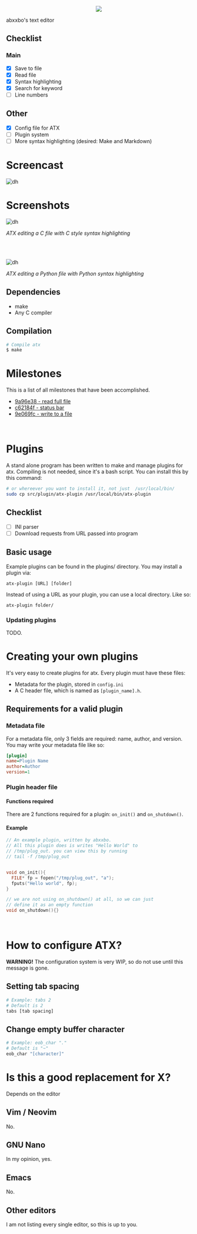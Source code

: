 <p align="center"><img src="https://media.discordapp.net/attachments/905219914774741002/947699828526317588/d.png"/></p>
abxxbo's text editor

## Checklist

### Main
- [X] Save to file
- [X] Read file
- [X] Syntax highlighting
- [X] Search for keyword
- [ ] Line numbers

## Other
- [X] Config file for ATX
- [ ] Plugin system
- [ ] More syntax highlighting (desired: Make and Markdown)

# Screencast
![dh](img/screencast.gif)

# Screenshots
![dh](img/c-styl.png)
<p><em>ATX editing a C file with C style syntax highlighting</em></p>
<br>
<br>

![dh](img/py-styl.png)
<p><em>ATX editing a Python file with Python syntax highlighting</em></p>

## Dependencies
- make
- Any C compiler

## Compilation
```sh
# Compile atx
$ make
```

# Milestones
This is a list of all milestones that have been accomplished.

- [9a96e38 - read full file](https://github.com/abxxbo/atx/commit/9a96e38c33c19fe38f69ea7c1d6b289886c643c4)
- [c62184f - status bar](https://github.com/abxxbo/atx/commit/c62184f978dc3566cfc4189cb7242492905c3a3d)
- [9e069fc - write to a file](https://github.com/abxxbo/atx/commit/9e069fc73c8675074e67a6a5cc70267778939dca)

<br>

# Plugins

A stand alone program has been written to make and manage plugins for atx. Compiling is not needed, since
it's a bash script. You can install this by this command:
```sh
# or whereever you want to install it, not just  /usr/local/bin/
sudo cp src/plugin/atx-plugin /usr/local/bin/atx-plugin
```

## Checklist
- [ ] INI parser
- [ ] Download requests from URL passed into program

## Basic usage
Example plugins can be found in the plugins/ directory. You may install a plugin via:
```
atx-plugin [URL] [folder]
```

Instead of using a URL as your plugin, you can use a local directory. Like so:
```
atx-plugin folder/
```

### Updating plugins
TODO.

# Creating your own plugins
It's very easy to create plugins for atx. Every plugin must have these files:

- Metadata for the plugin, stored in `config.ini`
- A C header file, which is named as `[plugin_name].h`.

## Requirements for a valid plugin

### Metadata file
For a metadata file, only 3 fields are required: name, author, and version. You may write your metadata file like so:
```ini
[plugin]
name=Plugin Name
author=Author
version=1
```

### Plugin header file

#### Functions required
There are 2 functions required for a plugin: `on_init()` and `on_shutdown()`.

#### Example
```c
// An example plugin, written by abxxbo.
// All this plugin does is writes "Hello World" to
// /tmp/plug_out. you can view this by running
// tail -f /tmp/plug_out


void on_init(){
  FILE* fp = fopen("/tmp/plug_out", "a");
  fputs("Hello world", fp);
}

// we are not using on_shutdown() at all, so we can just
// define it as an empty function
void on_shutdown(){}
```

<br>

# How to configure ATX?

**WARNING!** The configuration system is very WIP, so do not use until this message is gone.

## Setting tab spacing
```sh
# Example: tabs 2
# Default is 2
tabs [tab spacing]
```

## Change empty buffer character
```sh
# Example: eob_char "."
# Default is "~"
eob_char "[character]"
```

# Is this a good replacement for X?
Depends on the editor

## Vim / Neovim
No.

## GNU Nano
In my opinion, yes.

## Emacs
No.

## Other editors
I am not listing every single editor, so this is up to you.
